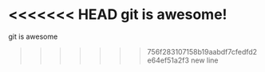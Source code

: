 <<<<<<< HEAD
git is awesome!
=======
git is awesome
>>>>>>> 756f283107158b19aabdf7cfedfd2e64ef51a2f3
new line
